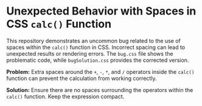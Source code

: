 # Unexpected Behavior with Spaces in CSS `calc()` Function

This repository demonstrates an uncommon bug related to the use of spaces within the `calc()` function in CSS.  Incorrect spacing can lead to unexpected results or rendering errors.  The `bug.css` file shows the problematic code, while `bugSolution.css` provides the corrected version.

**Problem:** Extra spaces around the `+`, `-`, `*`, and `/` operators inside the `calc()` function can prevent the calculation from working correctly. 

**Solution:** Ensure there are no spaces surrounding the operators within the `calc()` function.  Keep the expression compact.